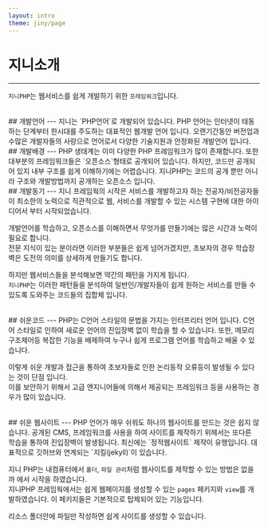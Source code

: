 ```yaml
---
layout: intro
theme: jiny/page
---
```


# 지니소개
---
`지니PHP`는 웹서비스를 쉽게 개발하기 위한 `프레임워크`입니다.

<br>
## 개발언어
---
지니는 `PHP언어`로 개발되어 있습니다.  
PHP 언어는 인터넷이 태동하는 단계부터 한시대를 주도하는 대표적인 웹개발 언어 입니다.  
오랜기간동안 버전업과 수많은 개발자들의 사랑으로 언어로서 다양한 기술지원과 안정화된 개발언어 입니다.

<br>
## 개발배경
---
PHP 생태계는 이미 다양한 PHP 프레임워크가 많이 존재합니다. 또한 대부분의 프레임워크들은 `오픈소스`형태로 공개되어 있습니다.  
하지만, 코드만 공개되어 있지 내부 구조를 쉽게 이해하기에는 어렵습니다. 지니PHP는 코드의 공개 뿐만 아니라 구조와 개발방법까지 공개하는 오픈소스 입니다. 

<br>
## 개발동기
---
지니 프레임웍의 시작은 서비스를 개발하고자 하는 전공자/비전공자들이 최소한의 노력으로 직관적으로 웹, 서비스를 개발할 수 있는 시스템 구현에 대한 아이디어서 부터 시작되었습니다. 

개발언어를 학습하고, 오픈소스를 이해하면서 무엇가를 만들기에는 많은 시간과 노력이 필요로 합니다.  
전문 지식이 있는 분이라면 이러한 부분들은 쉽게 넘어가겠지만, 초보자의 경우 학습장벽은 도전의 의미를 상세하게 만들기도 합니다.

하지만 웹서비스들을 분석해보면 약간의 패턴을 가지게 됩니다.  
`지니PHP`는 이러한 패턴들을 분석하여 일반인/개발자들이 쉽게 원하는 서비스를 만들 수 있도록 도와주는 코드들의 집합체 입니다.

<br>
## 쉬운코드
---
PHP는 C언어 스타일의 문법을 가지는 인터프리터 언어 입니다. C언어 스타일로 인하여 새로운 언어의 진입장벽 없이 학습을 할 수 있습니다.  
또한, 메모리 구조제어등 복잡한 기능을 배제하여 누구나 쉽게 프로그램 언어를 학습하고 배울 수 있습니다.  

이렇게 쉬운 개발과 접근을 통하여 초보자들로 인한 논리동작 오류등이 발생될 수 있다는 것이 단점 입니다.  
이를 보안하기 위해서 고급 엔지니어들에 의해서 제공되는 프레임워크 등을 사용하는 경우가 많이 있습니다.  

<br>
## 쉬운 웹사이트
---
PHP 언어가 매우 쉬워도 하나의 웹사이트를 만드는 것은 쉽지 않습니다. 공개된 CMS, 프레임워크를 사용을 하여 사이트를 제작하기 위헤서는 또다른 학습을 통하여 진입장벽이 발생됩니다.  
최신에는 `정적웹사이트` 제작이 유행입니다. 대표적으로 깃허브와 연계되는 `지킬(jekyll)`이 있습니다.  

지니 PHP는 내컴퓨터에서 `폴더`, `파일 관리`처럼 웹사이트를 제작할 수 있는 방법은 없을까 에서 시작을 하였습니다.   
지니PHP 프레임웍에서는 쉽게 웹페이지를 생성할 수 있는 `pages` 페키지와 `view`를 개발하였습니다. 이 페키지들은 기본적으로 탑제되어 있는 기능입니다.  

리소스 폴더안에 파일만 작성하면 쉽게 사이트를 생성할 수 있습니다.  

<br>
<br>
<br>
<br>